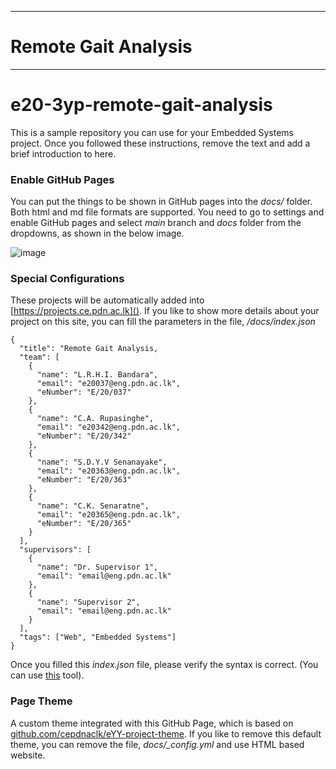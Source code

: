___
# Remote Gait Analysis
___

# e20-3yp-remote-gait-analysis

This is a sample repository you can use for your Embedded Systems project. Once you followed these instructions, remove the text and add a brief introduction to here.

### Enable GitHub Pages

You can put the things to be shown in GitHub pages into the _docs/_ folder. Both html and md file formats are supported. You need to go to settings and enable GitHub pages and select _main_ branch and _docs_ folder from the dropdowns, as shown in the below image.

![image](https://user-images.githubusercontent.com/11540782/98789936-028d3600-2429-11eb-84be-aaba665fdc75.png)

### Special Configurations

These projects will be automatically added into [https://projects.ce.pdn.ac.lk](). If you like to show more details about your project on this site, you can fill the parameters in the file, _/docs/index.json_

```
{
  "title": "Remote Gait Analysis,
  "team": [
    {
      "name": "L.R.H.I. Bandara",
      "email": "e20037@eng.pdn.ac.lk",
      "eNumber": "E/20/037"
    },
    {
      "name": "C.A. Rupasinghe",
      "email": "e20342@eng.pdn.ac.lk",
      "eNumber": "E/20/342"
    },
    {
      "name": "S.D.Y.V Senanayake",
      "email": "e20363@eng.pdn.ac.lk",
      "eNumber": "E/20/363"
    },
    {
      "name": "C.K. Senaratne",
      "email": "e20365@eng.pdn.ac.lk",
      "eNumber": "E/20/365"
    }
  ],
  "supervisors": [
    {
      "name": "Dr. Supervisor 1",
      "email": "email@eng.pdn.ac.lk"
    },
    {
      "name": "Supervisor 2",
      "email": "email@eng.pdn.ac.lk"
    }
  ],
  "tags": ["Web", "Embedded Systems"]
}
```

Once you filled this _index.json_ file, please verify the syntax is correct. (You can use [this](https://jsonlint.com/) tool).

### Page Theme

A custom theme integrated with this GitHub Page, which is based on [github.com/cepdnaclk/eYY-project-theme](https://github.com/cepdnaclk/eYY-project-theme). If you like to remove this default theme, you can remove the file, _docs/\_config.yml_ and use HTML based website.
